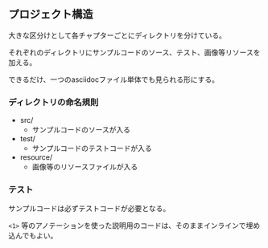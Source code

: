 ## プロジェクト構造

大きな区分けとして各チャプターごとにディレクトリを分けている。

それぞれのディレクトリにサンプルコードのソース、テスト、画像等リソースを加える。

できるだけ、一つのasciidocファイル単体でも見られる形にする。

### ディレクトリの命名規則

* src/
    * サンプルコードのソースが入る
* test/
    * サンプルコードのテストコードが入る
* resource/
    * 画像等のリソースファイルが入る

### テスト

サンプルコードは必ずテストコードが必要となる。

`<1>` 等のアノテーションを使った説明用のコードは、そのままインラインで埋め込んでもよい。